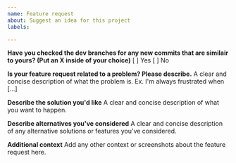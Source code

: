 ```yaml
---
name: Feature request
about: Suggest an idea for this project
labels: 

---
```


**Have you checked the dev branches for any new commits that are similair to yours? (Put an X inside of your choice)**
[ ] Yes
[ ] No

**Is your feature request related to a problem? Please describe.**
A clear and concise description of what the problem is. Ex. I'm always frustrated when [...]

**Describe the solution you'd like**
A clear and concise description of what you want to happen.

**Describe alternatives you've considered**
A clear and concise description of any alternative solutions or features you've considered.

**Additional context**
Add any other context or screenshots about the feature request here.
